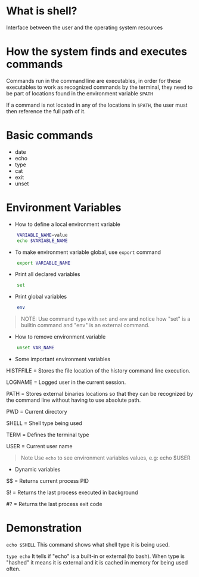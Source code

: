 # What is shell?

Interface between the user and the operating system resources

# How the system finds and executes commands

Commands run in the command line are executables, in order for these executables to work as recognized commands by the terminal, they need to be part of locations found in the environment variable `$PATH`

If a command is not located in any of the locations in `$PATH`, the user must then reference the full path of it.

# Basic commands

- date
- echo
- type
- cat
- exit
- unset

# Environment Variables

- How to define a local environment variable

```bash
    VARIABLE_NAME=value
    echo $VARIABLE_NAME
```

- To make environment variable global, use `export` command
```bash
    export VARIABLE_NAME
```

- Print all declared variables
```bash
    set
```

- Print global variables
```bash
    env
```

> NOTE:
    Use command `type` with `set` and `env` and notice how "set" is a builtin command and "env" is an external command.

- How to remove environment variable
```bash
    unset VAR_NAME
```

- Some important environment variables

HISTFFILE = Stores the file location of the history command line execution.

LOGNAME = Logged user in the current session.

PATH = Stores external binaries locations so that they can be recognized by the command line without having to use absolute path.

PWD = Current directory

SHELL = Shell type being used

TERM = Defines the terminal type

USER = Current user name

> Note
    Use `echo` to see environment variables values, e.g: echo $USER

- Dynamic variables

$$ = Returns current process PID

$! = Returns the last process executed in background

#? = Returns the last process exit code

# Demonstration

`echo $SHELL`
This command shows what shell type it is being used.

`type echo`
It tells if "echo" is a built-in or external (to bash). When type is "hashed" it means it is external and it is cached in memory for being used often.